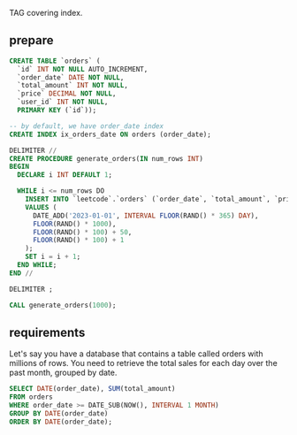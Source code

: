 TAG
covering index.

## prepare

```sql
CREATE TABLE `orders` (
  `id` INT NOT NULL AUTO_INCREMENT,
  `order_date` DATE NOT NULL,
  `total_amount` INT NOT NULL,
  `price` DECIMAL NOT NULL,
  `user_id` INT NOT NULL,
  PRIMARY KEY (`id`));

-- by default, we have order_date index
CREATE INDEX ix_orders_date ON orders (order_date);
```

```sql
DELIMITER //
CREATE PROCEDURE generate_orders(IN num_rows INT)
BEGIN
  DECLARE i INT DEFAULT 1;

  WHILE i <= num_rows DO
    INSERT INTO `leetcode`.`orders` (`order_date`, `total_amount`, `price`, `user_id`)
    VALUES (
      DATE_ADD('2023-01-01', INTERVAL FLOOR(RAND() * 365) DAY),
      FLOOR(RAND() * 1000),
      FLOOR(RAND() * 100) + 50,
      FLOOR(RAND() * 100) + 1
    );
    SET i = i + 1;
  END WHILE;
END //

DELIMITER ;

CALL generate_orders(1000);
```

## requirements

Let's say you have a database that contains a table called orders with millions of rows. You need to retrieve the total sales for each day over the past month, grouped by date.

```sql
SELECT DATE(order_date), SUM(total_amount)
FROM orders
WHERE order_date >= DATE_SUB(NOW(), INTERVAL 1 MONTH)
GROUP BY DATE(order_date)
ORDER BY DATE(order_date);
```
